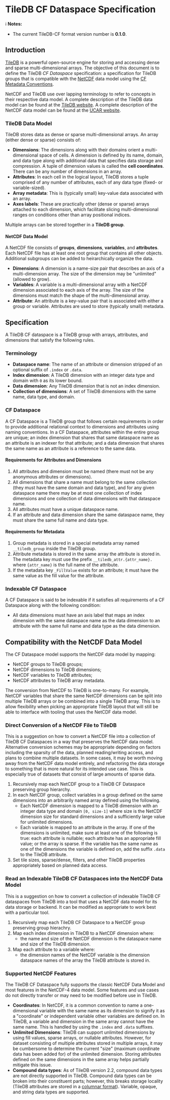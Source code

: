 # TileDB CF Dataspace Specification

:information_source: **Notes:**

* The current TileDB-CF format version number is **0.1.0**.

## Introduction

[TileDB](https://github.com/TileDB-Inc/TileDB) is a powerful open-source engine for storing and accessing dense and sparse multi-dimensional arrays. The objective of this document is to define the TileDB _CF Dataspace_ specification: a specification for TileDB groups that is compatible with the [NetCDF](https://www.unidata.ucar.edu/software/netcdf/) data model using the [CF Metadata Conventions](http://cfconventions.org).

NetCDF and TileDB use over lapping terminology to refer to concepts in their respective data model. A complete description of the TileDB data model can be found at the [TileDB website](https://docs.tiledb.com/main/basic-concepts/data-model). A complete description of the NetCDF data model can be found at the [UCAR website](https://www.unidata.ucar.edu/software/netcdf/docs/netcdf_data_model.html).

### TileDB Data Model

TileDB stores data as dense or sparse multi-dimensional arrays. An array (either dense or sparse) consists of:

* **Dimensions**: The dimensions along with their domains orient a multi-dimensional space of cells. A dimension is defined by its name, domain, and data type along with additional data that specifies data storage and compression. A tuple of dimension values is called the **cell coordinates**. There can be any number of dimensions in an array.
* **Attributes**: In each cell in the logical layout, TileDB stores a tuple comprised of any number of attributes, each of any data type (fixed- or variable-sized).
* **Array metadata**: This is (typically small) key-value data associated with an array.
* **Axes labels**: These are practically other (dense or sparse) arrays attached to each dimension, which facilitate slicing multi-dimensional ranges on conditions other than array positional indices.

Multiple arrays can be stored together in a **TileDB group**.

#### NetCDF Data Model

A NetCDF file consists of **groups**, **dimensions**, **variables**, and **attributes**. Each NetCDF file has at least one root group that contains all other objects. Additional subgroups can be added to heirarchically organize the data.

* **Dimensions**: A dimension is a name-size pair that describes an axis of a multi-dimension array. The size of the dimension may be "unlimited" (allowed to grow).
* **Variables**: A variable is a multi-dimensional array with a NetCDF dimension associated to each axis of the array. The size of the dimensions must match the shape of the multi-dimensional array.
* **Attribute**: An attribute is a key-value pair that is associated with either a group or variable. Attributes are used to store (typically small) metadata.

## Specification

A TileDB CF dataspace is a TileDB group with arrays, attributes, and dimensions that satisfy the following rules.

### Terminology

* **Dataspace name**: The name of an attribute or dimension stripped of an optional suffix of `.index` or `.data`.
* **Index dimension**: A TileDB dimension with an integer data type and domain with `0` as its lower bound.
* **Data dimension**: Any TileDB dimension that is not an index dimension.
* **Collection of dimensions**: A set of TileDB dimensions with the same name, data type, and domain.

### CF Dataspace

A CF Dataspace is a TileDB group that follows certain requirements in order to provide additional relational context to dimensions and attributes using naming conventions. In a CF Dataspace, attributes within the entire group are unique; an index dimension that shares that same dataspace name as an attribute is an indexer for that attribute; and a data dimension that shares the same name as an attribute is a reference to the same data.

#### Requirements for Attributes and Dimensions

1. All attributes and dimension must be named (there must not be any anonymous attributes or dimensions).
2. All dimensions that share a name must belong to the same collection (they must have the same domain and data type), and for any given dataspace name there may be at most one collection of index dimensions and one collection of data dimensions with that dataspace name.
4. All attributes must have a unique dataspace name.
5. If an attribute and data dimension share the same dataspace name, they must share the same full name and data type.

#### Requirements for Metadata

1. Group metadata is stored in a special metadata array named `__tiledb_group` inside the TileDB group.
2. Attribute metadata is stored in the same array the attribute is stored in. The metadata key must use the prefix `__tiledb_attr.{attr_name}.` where `{attr_name}` is the full name of the attribute.
3. If the metadata key `_FillValue` exists for an attribute; it must have the same value as the fill value for the attribute.

### Indexable CF Dataspace

A CF Dataspace is said to be indexable if it satisfies all requirements of a CF Dataspace along with the following condition:

* All data dimensions must have an axis label that maps an index dimension with the same dataspace name as the data dimension to an attribute with the same full name and data type as the data dimension.

## Compatibility with the NetCDF Data Model

The CF Dataspace model supports the NetCDF data model by mapping:

* NetCDF groups to TileDB groups;
* NetCDF dimensions to TileDB dimensions;
* NetCDF variables to TileDB attributes;
* NetCDF attributes to TileDB array metadata.

The conversion from NetCDF to TileDB is one-to-many. For example, NetCDF variables that share the same NetCDF dimensions can be split into multiple TileDB arrays or be combined into a single TileDB array. This is to allow flexibility when picking an appropriate TileDB layout that will still be able to interface with tooling that uses the NetCDF data model.

### Direct Conversion of a NetCDF File to TileDB

This is a suggestion on how to convert a NetCDF file into a collection of TileDB CF Dataspaces in a way that preserves the NetCDF data model. Alternative conversion schemes may be appropriate depending on factors including the sparsity of the data, planned reading/writing access, and plans to combine multiple datasets. In some cases, it may be worth moving away from the NetCDF data model entirely, and refactoring the data storage to something that is more natural for its intended use case. This is especially true of datasets that consist of large amounts of sparse data.

1. Recursively map each NetCDF group to a TileDB CF Dataspace preserving group hierarchy.
2. In each NetCDF group, collect variables in a group defined on the same dimensions into an arbitrarily named array defined using the following.
    * Each NetCDF dimension is mapped to a TileDB dimension with an integer data type and domain `[0, size-1]` where size is the NetCDF dimension size for standard dimensions and a sufficiently large value for unlimited dimensions.
    * Each variable is mapped to an attribute in the array. If one of the dimensions is unlimited, make sure at least one of the following is true: each attribute is nullable; each attribute has an appropriate fill value; or the array is sparse. If the variable has the same name as one of the dimensions the variable is defined on, add the suffix `.data` to the TileDB attribute.
3. Set tile sizes, sparse/dense, filters, and other TileDB properties appropriately based on planned data access.

### Read an Indexable TileDB CF Dataspaces into the NetCDF Data Model

This is a suggestion on how to convert a collection of indexable TileDB CF dataspaces from TileDB into a tool that uses a NetCDF data model for its data storage or backend. It can be modified as appropriate to work best with a particular tool.

1. Recursively map each TileDB CF Dataspace to a NetCDF group preserving group hierachry.
2. Map each index dimension in TileDB to a NetCDF dimension where:
    * the name and size of the NetCDF dimension is the dataspace name and size of the TileDB dimension.
3. Map each attribute to a variable where:
    * the dimension names of the NetCDF variable is the dimension dataspace names of the array the TileDB attribute is stored in.

### Supported NetCDF Features

The TileDB CF Dataspace fully supports the classic NetCDF Data Model and most features in the NetCDF-4 data model. Some features and use cases do not directly transfer or may need to be modified before use in TileDB.

* **Coordinates**: In NetCDF, it is a common convention to name a one-dimensional variable with the same name as its dimension to signify it as a "coordinate" or independent variable other variables are defined on. In TileDB, a variable and dimension in the same array cannot have the same name. This is handled by using the `.index` and `.data` suffixes.
* **Unlimited Dimensions**: TileDB can support unlimited dimensions by using fill values, sparse arrays, or nullable attributes. However, for dataset consisting of multiple attributes stored in multiple arrays, it may be cumbersome to determine the current "size" (maximum coordinate data has been added for) of the unlimited dimension. Storing attributes defined on the same dimensions in the same array helps partially mitigate this issue.
* **Compound data types**: As of TileDB version 2.2, compound data types are not directly supported in TileDB. Compound data types can be broken into their constituent parts; however, this breaks storage locality (TileDB attributes are stored in a [columnar format](https://docs.tiledb.com/main/basic-concepts/data-format)). Variable, opaque, and string data types are supported.
